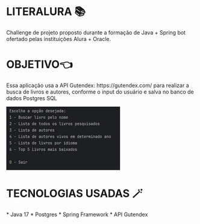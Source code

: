 # LITERALURA 📚
Challenge de projeto proposto durante a formação de Java + Spring bot ofertado pelas instituições Alura + Oracle.


<h1>OBJETIVO👈</h1>
<p>Essa aplicação usa a API Gutendex: <a>https://gutendex.com/</a> para realizar a busca de livros e autores, 
conforme o input do usuário e salva no banco de dados Postgres SQL</p>

![img.png](img.png)

<h1>TECNOLOGIAS USADAS 🪄</h1> 
* Java 17 
* Postgres
* Spring Framework
* API Gutendex
